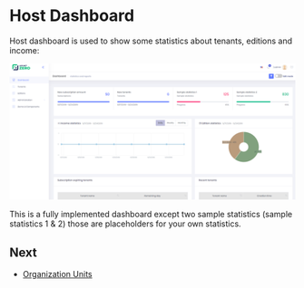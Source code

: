 # Host Dashboard

Host dashboard is used to show some statistics about tenants, editions and income:

<img src="images/host-dashboardV5.png" alt="Host dashboard" class="img-thumbnail"/>

This is a fully implemented dashboard except two sample statistics (sample statistics 1 & 2) those are placeholders for your own statistics.

## Next

- [Organization Units](Features-Mvc-Core-Organization-Units)